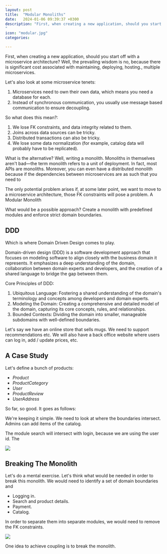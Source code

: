 ```yaml
---
layout: post
title:  "Modular Monoliths"
date:   2024-01-06 09:39:37 +0300
description: "First, when creating a new application, should you start off with a microservice architecture? Well, the prevailing wisdom is no, because there is significant cost associated with maintaining, deploying, hosting., multiple microservices.
"
icon: "modular.jpg"
categories: 

---
```

First, when creating a new application, should you start off with a microservice architecture? Well, the prevailing wisdom is no, because there is significant cost associated with maintaining, deploying, hosting., multiple microservices.

Let's also look at some microservice tenets:

1. Microservices need to own their own data, which means you need a database for each. 
2. Instead of synchronous communication, you usually use message based communication to ensure decoupling.

So what does this mean?:

1. We lose FK constraints, and data integrity related to them.
2. Joins across data sources can be tricky.
3. Distributed transactions can also be tricky.
4. We lose some data normalization (for example, catalog data will probably have to be replicated).

What is the alternative? Well, writing a monolith. Monoliths in themselves aren't bad—the term monolith refers to a unit of deployment. In fact, most APIs are monoliths. Moreover, you can even have a distributed monolith because if the dependencies between microservices are as such that you need to 

The only potential problem arises if, at some later point, we want to move to a microservice architecture, those FK constraints will pose a problem.
A Modular Monolith

What would be a possible approach? Create a monolith with predefined modules and enforce strict domain boundaries.

## DDD

Which is where Domain Driven Design comes to play.

Domain-driven design (DDD) is a software development approach that focuses on modeling software to align closely with the business domain it represents. It emphasizes a deep understanding of the domain, collaboration between domain experts and developers, and the creation of a shared language to bridge the gap between them.

Core Principles of DDD:

1. Ubiquitous Language: Fostering a shared understanding of the domain's terminology and concepts among developers and domain experts.
2. Modeling the Domain: Creating a comprehensive and detailed model of the domain, capturing its core concepts, rules, and relationships.
3. Bounded Contexts: Dividing the domain into smaller, manageable subdomains with well-defined boundaries.

Let's say we have an online store that sells mugs. We need to support recommendations etc. We will also have a back office website where users can log in, add / update prices, etc.

## A Case Study

Let's define a bunch of products:
* *Product*
* *ProductCategory*
* *User*
* *ProductReview*
* *UserAddress*

So far, so good. It goes as follows: 

We're keeping it simple. We need to look at where the boundaries intersect. Admins can add items of the catalog. 

The module search will intersect with login, because we are using the user id. The 

<img src="schema.png" class="img" />

## Breaking The Monolith

Let's do a mental exercise. Let's think what would be needed in order to break this monolith. We would need to identify a set of domain boundaries and 

* Logging in.
* Search and product details.
* Payment.
* Catalog.

In order to separate them into separate modules, we would need to remove the FK constraints.

<img src="schema.png" class="img" />

One idea to achieve coupling is to break the monolith.

